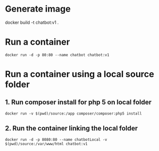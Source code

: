# Generate image
docker build -t chatbot:v1 .

# Run a container
```
docker run -d -p 80:80 --name chatbot chatbot:v1
```

# Run a container using a local source folder
## 1. Run composer install for php 5 on local folder
```
docker run -v $(pwd)/source:/app composer/composer:php5 install
```

## 2. Run the container linking the local folder
```
docker run -d -p 8080:80 --name chatbotLocal -v $(pwd)/source:/var/www/html chatbot:v1
```

